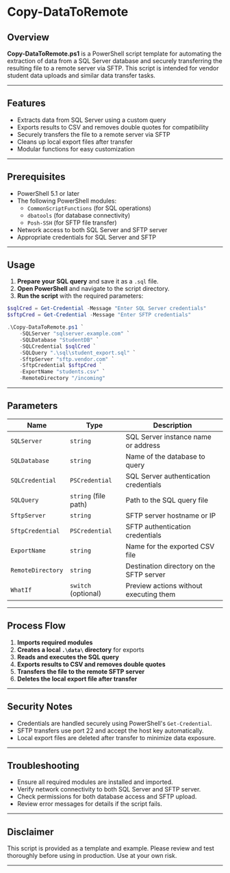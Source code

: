 # Copy-DataToRemote

## Overview

**Copy-DataToRemote.ps1** is a PowerShell script template for automating the extraction of data from a SQL Server database and securely transferring the resulting file to a remote server via SFTP. This script is intended for vendor student data uploads and similar data transfer tasks.

---

## Features

- Extracts data from SQL Server using a custom query
- Exports results to CSV and removes double quotes for compatibility
- Securely transfers the file to a remote server via SFTP
- Cleans up local export files after transfer
- Modular functions for easy customization

---

## Prerequisites

- PowerShell 5.1 or later
- The following PowerShell modules:
  - `CommonScriptFunctions` (for SQL operations)
  - `dbatools` (for database connectivity)
  - `Posh-SSH` (for SFTP file transfer)
- Network access to both SQL Server and SFTP server
- Appropriate credentials for SQL Server and SFTP

---

## Usage

1. **Prepare your SQL query** and save it as a `.sql` file.
2. **Open PowerShell** and navigate to the script directory.
3. **Run the script** with the required parameters:

```powershell
$sqlCred = Get-Credential -Message "Enter SQL Server credentials"
$sftpCred = Get-Credential -Message "Enter SFTP credentials"

.\Copy-DataToRemote.ps1 `
    -SQLServer "sqlserver.example.com" `
    -SQLDatabase "StudentDB" `
    -SQLCredential $sqlCred `
    -SQLQuery ".\sql\student_export.sql" `
    -SftpServer "sftp.vendor.com" `
    -SftpCredential $sftpCred `
    -ExportName "students.csv" `
    -RemoteDirectory "/incoming"
```

---

## Parameters

| Name              | Type                 | Description                              |
| ----------------- | -------------------- | ---------------------------------------- |
| `SQLServer`       | `string`             | SQL Server instance name or address      |
| `SQLDatabase`     | `string`             | Name of the database to query            |
| `SQLCredential`   | `PSCredential`       | SQL Server authentication credentials    |
| `SQLQuery`        | `string` (file path) | Path to the SQL query file               |
| `SftpServer`      | `string`             | SFTP server hostname or IP               |
| `SftpCredential`  | `PSCredential`       | SFTP authentication credentials          |
| `ExportName`      | `string`             | Name for the exported CSV file           |
| `RemoteDirectory` | `string`             | Destination directory on the SFTP server |
| `WhatIf`          | `switch` (optional)  | Preview actions without executing them   |

---

## Process Flow

1. **Imports required modules**
2. **Creates a local `.\data\` directory** for exports
3. **Reads and executes the SQL query**
4. **Exports results to CSV and removes double quotes**
5. **Transfers the file to the remote SFTP server**
6. **Deletes the local export file after transfer**

---

## Security Notes

- Credentials are handled securely using PowerShell's `Get-Credential`.
- SFTP transfers use port 22 and accept the host key automatically.
- Local export files are deleted after transfer to minimize data exposure.

---

## Troubleshooting

- Ensure all required modules are installed and imported.
- Verify network connectivity to both SQL Server and SFTP server.
- Check permissions for both database access and SFTP upload.
- Review error messages for details if the script fails.

---

## Disclaimer

This script is provided as a template and example. Please review and test thoroughly before using in production. Use at your own risk.

---
